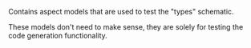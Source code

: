 Contains aspect models that are used to test the "types" schematic.

These models don't need to make sense, they are solely for testing
the code generation functionality.